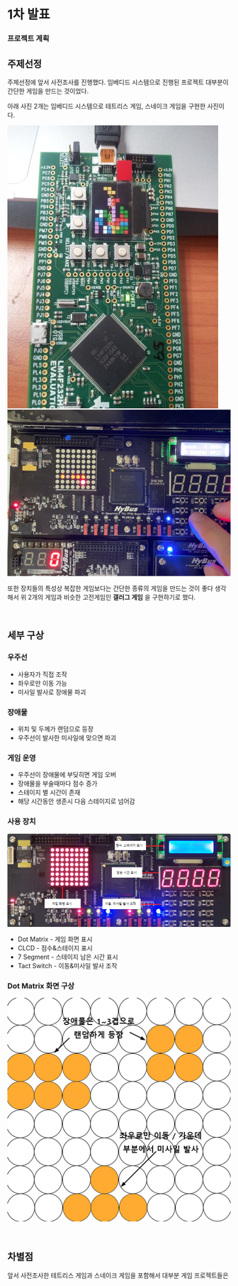# 1차 발표

### 프로젝트 계획

## 주제선정

주제선정에 앞서 사전조사를 진행했다. 임베디드 시스템으로 진행된 프로젝트 대부분이 간단한 게임을 만드는 것이었다.

아래 사진 2개는 임베디드 시스템으로 테트리스 게임, 스네이크 게임을 구현한 사진이다.

![Pic](./pic/tetris_example.png)
![Pic2](./pic/snake_example.png)

또한 장치들의 특성상 복잡한 게임보다는 간단한 종류의 게임을 만드는 것이 좋다 생각해서 위 2개의 게임과 비슷한 고전게임인 __갤러그 게임__ 을 구현하기로 했다.

<br/>

## 세부 구상

### 우주선

* 사용자가 직접 조작
* 좌우로만 이동 가능
* 미사일 발사로 장애물 파괴

### 장애물

* 위치 및 두께가 랜덤으로 등장
* 우주선이 발사한 미사일에 맞으면 파괴

### 게임 운영

* 우주선이 장애물에 부딪히면 게임 오버
* 장애물을 부술때마다 점수 증가
* 스테이지 별 시간이 존재
* 해당 시간동안 생존시 다음 스테이지로 넘어감

### 사용 장치

![Pic3](./pic/board.png)

* Dot Matrix - 게임 화면 표시
* CLCD - 점수&스테이지 표시
* 7 Segment - 스테이지 남은 시간 표시
* Tact Switch - 이동&미사일 발사 조작

### Dot Matrix 화면 구상

![Pic4](./pic/dot_matrix.png)

<br/>

## 차별점

앞서 사전조사한 테트리스 게임과 스네이크 게임을 포함해서 대부분 게임 프로젝트들은 
